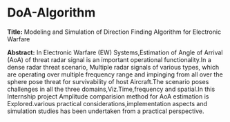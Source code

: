 # DoA-Algorithm
**Title:** Modeling and Simulation of Direction Finding Algorithm for Electronic Warfare

**Abstract:** 
In Electronic Warfare (EW) Systems,Estimation of Angle of Arrival (AoA) of threat radar signal is an important operational functionality.In a dense radar threat scenario, Multiple radar signals of various types, which are operating over multiple frequency range and impinging from all over the sphere pose threat for survivability of host Aircraft.The scenario poses challenges in all the three domains,Viz.Time,frequency and spatial.In this Internship project Amplitude comparision method for AoA estimation is Explored.various practical considerations,implementation aspects and simulation studies has been undertaken from a practical perspective.


